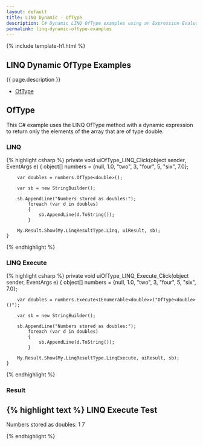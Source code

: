 ```yaml
---
layout: default
title: LINQ Dynamic - OfType
description: C# Dynamic LINQ OfType examples using an Expression Evaluator.
permalink: linq-dynamic-oftype-examples
---
```


{% include template-h1.html %}

## LINQ Dynamic OfType Examples
{{ page.description }}

- [OfType](#oftype)

## OfType
This C# example uses the LINQ OfType method with a dynamic expression to return only the elements of the array that are of type double.

### LINQ
{% highlight csharp %}
private void uiOfType_LINQ_Click(object sender, EventArgs e)
    {
        object[] numbers = {null, 1.0, "two", 3, "four", 5, "six", 7.0};

        var doubles = numbers.OfType<double>();

        var sb = new StringBuilder();

        sb.AppendLine("Numbers stored as doubles:");
            foreach (var d in doubles)
            {
                sb.AppendLine(d.ToString());
            }

        My.Result.Show(My.LinqResultType.Linq, uiResult, sb);
    }
{% endhighlight %}

### LINQ Execute
{% highlight csharp %}
private void uiOfType_LINQ_Execute_Click(object sender, EventArgs e)
    {
        object[] numbers = {null, 1.0, "two", 3, "four", 5, "six", 7.0};

        var doubles = numbers.Execute<IEnumerable<double>>("OfType<double>()");

        var sb = new StringBuilder();

        sb.AppendLine("Numbers stored as doubles:");
            foreach (var d in doubles)
            {
                sb.AppendLine(d.ToString());
            }

        My.Result.Show(My.LinqResultType.LinqExecute, uiResult, sb);
    }
{% endhighlight %}

### Result
{% highlight text %}
LINQ Execute Test
------------------------------
Numbers stored as doubles:
1
7

{% endhighlight %}
